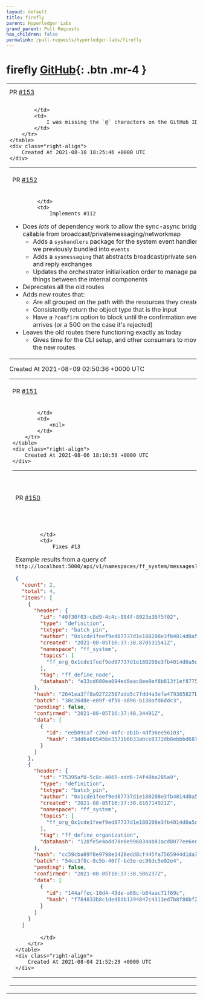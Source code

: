 ```yaml
---
layout: default
title: firefly
parent: Hyperledger Labs
grand_parent: Pull Requests
has_children: false
permalink: /pull-requests/hyperledger-labs/firefly
---
```


# firefly <span class="fs-3 right-align">[GitHub](https://github.com/hyperledger-labs/firefly){: .btn .mr-4 }</span>


<div>
    <table>
        <tr>
            <td>
                PR <a href="https://github.com/hyperledger-labs/firefly/pull/153" class=".btn">#153</a>
            </td>
            <td>
                <b>
                    Update CODEOWNERS
                </b>
            </td>
        </tr>
        <tr>
            <td>
                
            </td>
            <td>
                I was missing the `@` characters on the GitHub IDs previously :(
            </td>
        </tr>
    </table>
    <div class="right-align">
        Created At 2021-08-10 18:25:46 +0000 UTC
    </div>
</div>

<div>
    <table>
        <tr>
            <td>
                PR <a href="https://github.com/hyperledger-labs/firefly/pull/152" class=".btn">#152</a>
            </td>
            <td>
                <b>
                    Provide a blocking mode for async msgs, and add more intuitive POST routes returning types not messages
                </b>
            </td>
        </tr>
        <tr>
            <td>
                
            </td>
            <td>
                Implements #112 

- Does _lots_ of dependency work to allow the sync-async bridge to be callable from broadcast/privatemessaging/networkmap
  - Adds a `syshandlers` package for the system event handlers that we previously bundled into `events`
  - Adds a `sysmessaging` that abstracts broadcast/private sends, and reply exchanges
  - Updates the orchestrator initialixation order to manage passing things between the internal components
- Deprecates all the old routes
- Adds new routes that:
  - Are all grouped on the path with the resources they create
  - Consistently return the object type that is the input
  - Have a `?confirm` option to block until the confirmation event arrives (or a 500 on the case it's rejected)
- Leaves the old routes there functioning exactly as today
  - Gives time for the CLI setup, and other consumers to move to the new routes
            </td>
        </tr>
    </table>
    <div class="right-align">
        Created At 2021-08-09 02:50:36 +0000 UTC
    </div>
</div>

<div>
    <table>
        <tr>
            <td>
                PR <a href="https://github.com/hyperledger-labs/firefly/pull/151" class=".btn">#151</a>
            </td>
            <td>
                <b>
                    bump ui to v0.2.0
                </b>
            </td>
        </tr>
        <tr>
            <td>
                
            </td>
            <td>
                <nil>
            </td>
        </tr>
    </table>
    <div class="right-align">
        Created At 2021-08-06 18:10:59 +0000 UTC
    </div>
</div>

<div>
    <table>
        <tr>
            <td>
                PR <a href="https://github.com/hyperledger-labs/firefly/pull/150" class=".btn">#150</a>
            </td>
            <td>
                <b>
                    Add optional counts to all filtered collection queries
                </b>
            </td>
        </tr>
        <tr>
            <td>
                
            </td>
            <td>
                Fixes #13 

Example results from a query of `http://localhost:5000/api/v1/namespaces/ff_system/messages?count&limit=2`

```json
{
  "count": 2,
  "total": 4,
  "items": [
    {
      "header": {
        "id": "40f30f03-c8d9-4c4c-984f-8023e36f5f02",
        "type": "definition",
        "txtype": "batch_pin",
        "author": "0x1cde1feef9ed07737d1e180208e3fb4014d0a5d4",
        "created": "2021-08-05T16:37:38.870531541Z",
        "namespace": "ff_system",
        "topics": [
          "ff_org_0x1cde1feef9ed07737d1e180208e3fb4014d0a5d4"
        ],
        "tag": "ff_define_node",
        "datahash": "e33cd600ea094ed8aac8ee0ef8b813f1ef8775fe15d95c2d00a512fef31d59b6"
      },
      "hash": "2641ea3ff8a92722507ada5c7fdd4a3efa479365827b5dd059588494e646ec74",
      "batch": "38c26dde-e09f-4f56-a896-b130afd6ddc3",
      "pending": false,
      "confirmed": "2021-08-05T16:37:48.34491Z",
      "data": [
        {
          "id": "eeb09caf-c26d-40fc-ab1b-4df36ee56103",
          "hash": "3dd6ab8545be3571b6b33abce8372db8ebbbd68766bf66d4e0211dbbc6788698"
        }
      ]
    },
    {
      "header": {
        "id": "75395af0-5c8c-4065-add6-74f48ba285a9",
        "type": "definition",
        "txtype": "batch_pin",
        "author": "0x1cde1feef9ed07737d1e180208e3fb4014d0a5d4",
        "created": "2021-08-05T16:37:30.816714921Z",
        "namespace": "ff_system",
        "topics": [
          "ff_org_0x1cde1feef9ed07737d1e180208e3fb4014d0a5d4"
        ],
        "tag": "ff_define_organization",
        "datahash": "128fe5e4add78e8e996834ab81acd8077ee6ed4ff37a0c9a948e142dae365377"
      },
      "hash": "cc59cba89f8e9798e1428edd8cf445fa7565944d1da79b99384ffbd808640819",
      "batch": "54cc3f0c-8c5b-40ff-bd3e-ec96dc5e02e4",
      "pending": false,
      "confirmed": "2021-08-05T16:37:38.586237Z",
      "data": [
        {
          "id": "144affec-10d4-43de-a68c-b04aac71f69c",
          "hash": "f784833b8c1ded6db1394847c4313ed7b8f86bf2f47217a1d178bd4f08370a90"
        }
      ]
    }
  ]
```
            </td>
        </tr>
    </table>
    <div class="right-align">
        Created At 2021-08-04 21:52:29 +0000 UTC
    </div>
</div>

